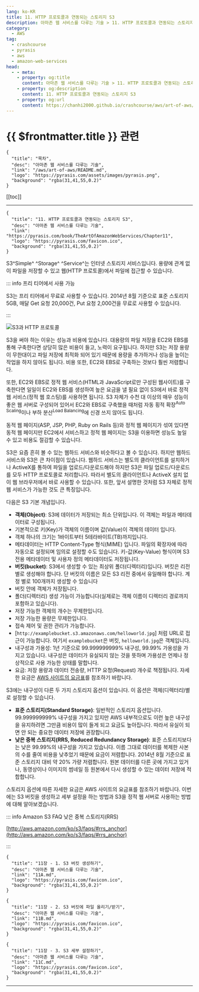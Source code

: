 ```yaml
---
lang: ko-KR
title: 11. HTTP 프로토콜과 연동되는 스토리지 S3
description: 아마존 웹 서비스를 다루는 기술 > 11. HTTP 프로토콜과 연동되는 스토리지 S3
category:
  - AWS
tag: 
  - crashcourse
  - pyrasis
  - aws 
  - amazon-web-services
head:
  - - meta:
    - property: og:title
      content: 아마존 웹 서비스를 다루는 기술 > 11. HTTP 프로토콜과 연동되는 스토리지 S3
    - property: og:description
      content: 11. HTTP 프로토콜과 연동되는 스토리지 S3
    - property: og:url
      content: https://chanhi2000.github.io/crashcourse/aws/art-of-aws/11.html
---
```


# {{ $frontmatter.title }} 관련

```component VPCard
{
  "title": "목차",
  "desc": "아마존 웹 서비스를 다루는 기술",
  "link": "/aws/art-of-aws/README.md",
  "logo": "https://pyrasis.com/assets/images/pyrasis.png",
  "background": "rgba(31,41,55,0.2)"
}
```

[[toc]]

---

```component VPCard
{
  "title": "11. HTTP 프로토콜과 연동되는 스토리지 S3",
  "desc": "아마존 웹 서비스를 다루는 기술",
  "link": "https://pyrasis.com/book/TheArtOfAmazonWebServices/Chapter11",
  "logo": "https://pyrasis.com/favicon.ico",
  "background": "rgba(31,41,55,0.2)"
}
```

S3^Simple^ ^Storage^ ^Service^는 인터넷 스토리지 서비스입니다. 용량에 관계 없이 파일을 저장할 수 있고 웹(HTTP 프로토콜)에서 파일에 접근할 수 있습니다.

::: info 프리 티어에서 사용 가능

S3는 프리 티어에서 무료로 사용할 수 있습니다. 2014년 8월 기준으로 표준 스토리지 5GB, 매달 Get 요청 20,000건, Put 요청 2,000건을 무료로 사용할 수 있습니다.

:::

![S3과 HTTP 프로토콜](https://pyrasis.com/assets/images/TheArtOfAmazonWebServicesChapter11/1.png)

S3을 써야 하는 이유는 성능과 비용에 있습니다. 대용량의 파일 저장을 EC2와 EBS를 통해 구축한다면 상당히 많은 비용이 들고, 노력이 요구됩니다. 하지만 S3는 저장 용량이 무한대이고 파일 저장에 최적화 되어 있기 때문에 용량을 추가하거나 성능을 높이는 작업을 하지 않아도 됩니다. 비용 또한, EC2와 EBS로 구축하는 것보다 훨씬 저렴합니다.

또한, EC2와 EBS로 정적 웹 서비스(HTML과 JavaScript로만 구성된 웹사이트)를 구축한다면 일일이 EC2와 EBS를 생성하여 높은 요금을 낼 필요 없이 S3에서 바로 정적 웹 서비스(정적 웹 호스팅)를 사용하면 됩니다. S3 자체가 수천 대 이상의 매우 성능이 좋은 웹 서버로 구성되어 있어서 EC2와 EBS로 구축했을 때처럼 자동 횡적 확장<sup>Auto Scaling</sup>이나 부하 분산<sup>Load Balancing</sup>에 신경 쓰지 않아도 됩니다.

동적 웹 페이지(ASP, JSP, PHP, Ruby on Rails 등)와 정적 웹 페이지가 섞여 있다면 동적 웹 페이지만 EC2에서 서비스하고 정적 웹 페이지는 S3을 이용하면 성능도 높일 수 있고 비용도 절감할 수 있습니다.

S3은 요즘 흔히 볼 수 있는 웹하드 서비스와 비슷하다고 볼 수 있습니다. 하지만 웹하드 서비스와 S3은 큰 차이점이 있습니다. 웹하드 서비스는 별도의 클라이언트를 설치하거나 ActiveX를 통하여 파일을 업로드/다운로드해야 하지만 S3은 파일 업로드/다운로드를 모두 HTTP 프로토콜로 처리합니다. 따라서 별도의 클라이언트나 ActiveX 설치 없이 웹 브라우저에서 바로 사용할 수 있습니다. 또한, 앞서 설명한 것처럼 S3 자체로 정적 웹 서비스가 가능한 것도 큰 특징입니다.

다음은 S3 기본 개념입니다.

- **객체(Object)**: S3에 데이터가 저장되는 최소 단위입니다. 이 객체는 파일과 메타데이터로 구성됩니다.
- 기본적으로 키(Key)가 객체의 이름이며 값(Value)이 객체의 데이터 입니다.
- 객체 하나의 크기는 1바이트부터 5테라바이트(TB)까지입니다.
- 메타데이터는 HTTP Content-Type 형식(MIME) 입니다. 파일의 확장자에 따라 자동으로 설정되며 임의로 설정할 수도 있습니다. 키-값(Key-Value) 형식이며 S3 전용 메타데이터 및 사용자 정의 메타데이터도 저장됩니다.
- **버킷(bucket)**: S3에서 생성할 수 있는 최상위 폴더(디렉터리)입니다. 버킷은 리전별로 생성해야 합니다. 단 버킷의 이름은 모든 S3 리전 중에서 유일해야 합니다. 계정 별로 100개까지 생성할 수 있습니다
- 버킷 안에 객체가 저장됩니다.
- 폴더(디렉터리) 생성 가능이 가능합니다(실제로는 객체 이름이 디렉터리 경로까지 포함하고 있습니다).
- 저장 가능한 객체의 개수는 무제한입니다.
- 저장 가능한 용량은 무제한입니다.
- 접속 제어 및 권한 관리가 가능합니다.
- [<FontIcon icon="fas fa-globe"/>`http://examplebucket.s3.amazonaws.com/helloworld.jpg`] 처럼 URL로 접근이 가능합니다. 여기서 `examplebucket`은 버킷, `helloworld.jpg`은 객체입니다.
- 내구성과 가용성: 1년 기준으로 99.999999999% 내구성, 99.99% 가용성을 가지고 있습니다. 내구성은 데이터가 유실되지 않는 것을 뜻하며 가용성은 언제나 정상적으로 사용 가능한 상태를 말합니다.
- 요금: 저장 용량과 데이터 전송량, HTTP 요청(Request) 개수로 책정됩니다. 자세한 요금은 [<FontIcon icon="fa-brands fa-aws"/>AWS 사이트의 요금표](http://aws.amazon.com/ko/s3/pricing/)를 참조하기 바랍니다.

S3에는 내구성이 다른 두 가지 스토리지 옵션이 있습니다. 이 옵션은 객체(디렉터리)별로 설정할 수 있습니다.

- **표준 스토리지(Standard Storage)**: 일반적인 스토리지 옵션입니다. 99.999999999% 내구성을 가지고 있지만 AWS 내부적으로도 이런 높은 내구성을 유지하려면 그만큼 비용이 많이 들게 되고 요금도 높아집니다. 따라서 유실이 되면 안 되는 중요한 데이터 저장에 권장합니다.
- **낮은 중복 스토리지(RRS, Reduced Redundancy Storage)**: 표준 스토리지보다는 낮은 99.99%의 내구성을 가지고 있습니다. 이름 그대로 데이터를 복제한 사본의 수를 줄여 비용을 낮추었기 때문에 요금이 저렴합니다. 2014년 8월 기준으로 표준 스토리지 대비 약 20% 가량 저렴합니다. 원본 데이터를 다른 곳에 가지고 있거나, 동영상이나 이미지의 썸네일 등 원본에서 다시 생성할 수 있는 데이터 저장에 적합합니다.

스토리지 옵션에 따른 자세한 요금은 AWS 사이트의 요금표를 참조하기 바랍니다. 이번에는 S3 버킷을 생성하고 세부 설정을 하는 방법과 S3을 정적 웹 서버로 사용하는 방법에 대해 알아보겠습니다.

::: info Amazon S3 FAQ 낮은 중복 스토리지(RRS)

[http://aws.amazon.com/ko/s3/faqs/#rrs_anchor](http://aws.amazon.com/ko/s3/faqs/#rrs_anchor)

:::

```component VPCard
{
  "title": "11장 - 1. S3 버킷 생성하기",
  "desc": "아마존 웹 서비스를 다루는 기술",
  "link": "11A.md",
  "logo": "https://pyrasis.com/favicon.ico",
  "background": "rgba(31,41,55,0.2)"
}
```

```component VPCard
{
  "title": "11장 - 2. S3 버킷에 파일 올리기/받기",
  "desc": "아마존 웹 서비스를 다루는 기술",
  "link": "11B.md",
  "logo": "https://pyrasis.com/favicon.ico",
  "background": "rgba(31,41,55,0.2)"
}
```

```component VPCard
{
  "title": "11장 - 3. S3 세부 설정하기",
  "desc": "아마존 웹 서비스를 다루는 기술",
  "link": "11C.md",
  "logo": "https://pyrasis.com/favicon.ico",
  "background": "rgba(31,41,55,0.2)"
}
```

---

<TagLinks />
